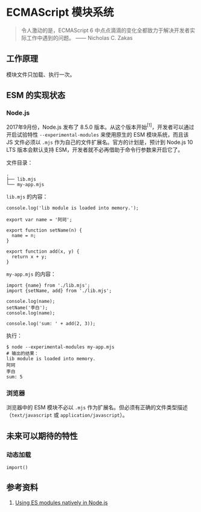 # ECMAScript 模块系统

> 令人激动的是，ECMAScript 6 中点点滴滴的变化全都致力于解决开发者实际工作中遇到的问题。
> —— Nicholas C. Zakas


## 工作原理

模块文件只加载、执行一次。

## ESM 的实现状态

### Node.js

2017年9月份，Node.js 发布了 8.5.0 版本。从这个版本开始<sup>[1]</sup>，开发者可以通过开启试验特性 `--experimental-modules` 来使用原生的 ESM 模块系统，而且该 JS 文件必须以 `.mjs` 作为自己的文件扩展名。官方的计划是，预计到 Node.js 10 LTS 版本会默认支持 ESM，开发者就不必再借助于命令行参数来开启它了。

文件目录：

```
.
├── lib.mjs
└── my-app.mjs
```

`lib.mjs` 的内容：

```
console.log('lib module is loaded into memory.');

export var name = '阿珂';

export function setName(n) {
  name = n;
}

export function add(x, y) {
  return x + y;
}
```

`my-app.mjs` 的内容：

```
import {name} from './lib.mjs';
import {setName, add} from './lib.mjs';

console.log(name);
setName('李白');
console.log(name);

console.log('sum: ' + add(2, 3));
```

执行：

```
$ node --experimental-modules my-app.mjs
# 输出的结果：
lib module is loaded into memory.
阿珂
李白
sum: 5
```

### 浏览器

浏览器中的 ESM 模块不必以 `.mjs` 作为扩展名。但必须有正确的文件类型描述（`text/javascript` 或 `application/javascript`）。


## 未来可以期待的特性

### 动态加载

`import()`


## 参考资料

1. [Using ES modules natively in Node.js](http://2ality.com/2017/09/native-esm-node.html)
